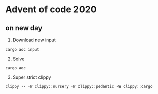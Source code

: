 # Advent of code 2020
## on new day
1. Download new input
```
cargo aoc input
```
2. Solve 
```
cargo aoc
```
3. Super strict clippy
```
clippy -- -W clippy::nursery -W clippy::pedantic -W clippy::cargo
```